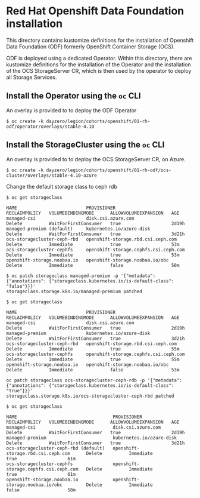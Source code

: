 # Red Hat Openshift Data Foundation installation

This directory contains kustomize definitions for the installation of Openshift Data Foundation (ODF) formerly OpenShift Container Storage (OCS).

ODF is deployed using a dedicated Operator. Within this directory, there are kustomize definitions for the installation of the Operator and the installation of the OCS StorageServer CR, which is then used by the operator to deploy all Storage Services.


## Install the Operator using the `oc` CLI
An overlay is provided to to deploy the ODF Operator

```
$ oc create -k dayzero/legion/cohorts/openshift/01-rh-odf/operator/overlays/stable-4.10
```

## Install the StorageCluster using the `oc` CLI

An overlay is provided to to deploy the OCS StorageServer CR, on Azure. 

```
$ oc create -k dayzero/legion/cohorts/openshift/01-rh-odf/ocs-cluster/overlays/stable-4.10-azure
```

Change the default storage class to ceph rdb

```
$ oc get storageclass
```

    NAME                          PROVISIONER                             RECLAIMPOLICY   VOLUMEBINDINGMODE      ALLOWVOLUMEEXPANSION   AGE
    managed-csi                   disk.csi.azure.com                      Delete          WaitForFirstConsumer   true                   2d19h
    managed-premium (default)     kubernetes.io/azure-disk                Delete          WaitForFirstConsumer   true                   3d21h
    ocs-storagecluster-ceph-rbd   openshift-storage.rbd.csi.ceph.com      Delete          Immediate              true                   53m
    ocs-storagecluster-cephfs     openshift-storage.cephfs.csi.ceph.com   Delete          Immediate              true                   53m
    openshift-storage.noobaa.io   openshift-storage.noobaa.io/obc         Delete          Immediate              false                  50m

```
$ oc patch storageclass managed-premium -p '{"metadata": {"annotations": {"storageclass.kubernetes.io/is-default-class": "false"}}}'
storageclass.storage.k8s.io/managed-premium patched
```

```
$ oc get storageclass
```
    NAME                          PROVISIONER                             RECLAIMPOLICY   VOLUMEBINDINGMODE      ALLOWVOLUMEEXPANSION   AGE
    managed-csi                   disk.csi.azure.com                      Delete          WaitForFirstConsumer   true                   2d19h
    managed-premium               kubernetes.io/azure-disk                Delete          WaitForFirstConsumer   true                   3d21h
    ocs-storagecluster-ceph-rbd   openshift-storage.rbd.csi.ceph.com      Delete          Immediate              true                   55m
    ocs-storagecluster-cephfs     openshift-storage.cephfs.csi.ceph.com   Delete          Immediate              true                   55m
    openshift-storage.noobaa.io   openshift-storage.noobaa.io/obc         Delete          Immediate              false                  53m

```
oc patch storageclass ocs-storagecluster-ceph-rdb -p '{"metadata": {"annotations": {"storageclass.kubernetes.io/is-default-class": "true"}}}'
storageclass.storage.k8s.io/ocs-storagecluster-ceph-rbd patched
```
```
$ oc get storageclass
```
    NAME                                    PROVISIONER                             RECLAIMPOLICY   VOLUMEBINDINGMODE      ALLOWVOLUMEEXPANSION   AGE
    managed-csi                             disk.csi.azure.com                      Delete          WaitForFirstConsumer   true                   2d19h
    managed-premium                         kubernetes.io/azure-disk                Delete          WaitForFirstConsumer   true                   3d21h
    ocs-storagecluster-ceph-rbd (default)   openshift-storage.rbd.csi.ceph.com      Delete          Immediate              true                   61m
    ocs-storagecluster-cephfs               openshift-storage.cephfs.csi.ceph.com   Delete          Immediate              true                   61m
    openshift-storage.noobaa.io             openshift-storage.noobaa.io/obc         Delete          Immediate              false                  58m
